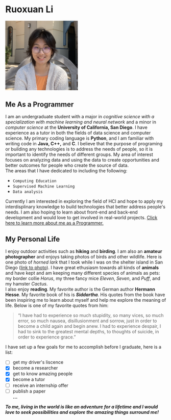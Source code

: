 # Ruoxuan Li #

<img src="./Ruoxuan_Li.png" width="45%" height="50%"/>

## Me As a Programmer
I am an undergraduate student with a major in *cognitive science with a specialization with machine learning and neural network* and a minor in *computer science* at the __University of California, San Diego__. I have experience as a tutor in both the fields of data science and computer science. My primary coding language is __Python__, and I am familiar with writing code in __Java, C++,__ and __C__. I believe that the purpose of programing or building any technologies is to address the needs of people, so it is important to identify the needs of different groups. My area of interest focuses on analyzing data and using the data to create opportunities and better outcomes for people who create the source of data. <br />
The areas that I have dedicated to including the following:
- `Computing Education`
- `Supervised Machine Learning`
- `Data analysis` <br />

Currently I am interested in exploring the field of HCI and hope to apply my interdisplinary knowledge to build technologies that better address people's needs. I am also hoping to learn about front-end and back-end development and would love to get involved in real-world projects.
[Click here to learn more about me as a Programmer.](https://www.linkedin.com/in/ruoxuan-li-b5386b66/) <br />


## My Personal Life
I enjoy outdoor activities such as __hiking__ and __birding__. I am also an __amateur photographer__ and enjoys taking photos of birds and other wildlife. Here is one photo of *horned lark* that I took while I was on the shelter island in San Diego ([link to photo](405EB268-5D09-49C5-924A-290BB1B58020.jpeg)). I have great ethusiasm towards all kinds of __animals__ and have kept and am keeping many different species of animals as pets: my border collie *Horus*, my three fancy mice *Eleven*, *Seven*, and *Puff*, and my hamster *Cactus*.<br />
I also enjoy __reading__. My favorite author is the German author __Hermann Hesse__. My favorite book of his is __*Siddartha*__. His quotes from the book have been inspiring me to learn about myself and help me explore the meaning of life. Below is one of my favorite quotes from him:
>“I have had to experience so much stupidity, so many vices, so much error, so much nausea, disillusionment and sorrow, just in order to become a child again and begin anew. I had to experience despair, I had to sink to the greatest mental depths, to thoughts of suicide, in order to experience grace.”<br />

I have set up a few goals for me to accomplish before I graduate, here is a list:
- [ ] get my driver's liscence
- [x] become a researcher
- [x] get to know amazing people
- [x] become a tutor
- [ ] receive an internship offer
- [ ] publish a paper<br />
**...** <br />

***To me, living in the world is like an adventure for a lifetime and I would love to seek possibilities and explore the amazing things surround me!***
